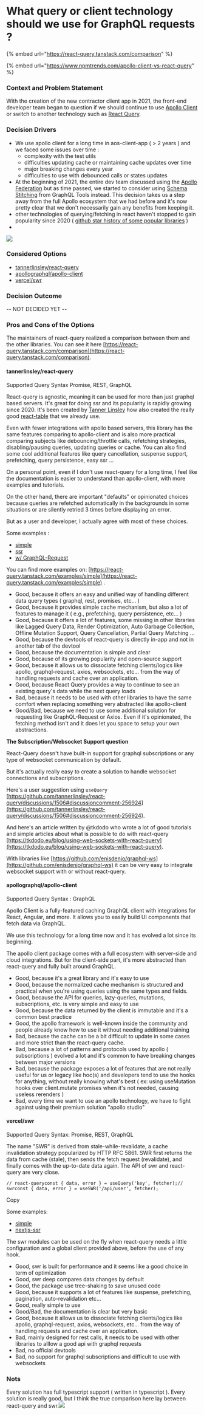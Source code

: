 # What query or client technology should we use  for GraphQL requests ?

{% embed url="https://react-query.tanstack.com/comparison" %}

{% embed url="https://www.npmtrends.com/apollo-client-vs-react-query" %}

### Context and Problem Statement[​](https://docs.go-aos.io/architecture-decisions-records/Front-End/GraphQL%20React%20Client#context-and-problem-statement) <a href="#context-and-problem-statement" id="context-and-problem-statement"></a>

With the creation of the new contractor client app in 2021, the front-end developer team began to question if we should continue to use [Apollo Client](https://www.apollographql.com/docs/react/) or switch to another technology such as [React Query](https://react-query.tanstack.com).

### Decision Drivers[​](https://docs.go-aos.io/architecture-decisions-records/Front-End/GraphQL%20React%20Client#decision-drivers) <a href="#decision-drivers" id="decision-drivers"></a>

* We use apollo client for a long time in aos-client-app ( > 2 years ) and we faced some issues over time :
  * complexity with the test utils
  * difficulties updating cache or maintaining cache updates over time
  * major breaking changes every year
  * difficulties to use with debounced calls or states updates
* At the beginning of 2021, the entire dev team discussed using the [Apollo Federation](https://www.apollographql.com/docs/federation/) but as time passed, we started to consider using [Schema Stitching](https://www.graphql-tools.com/docs/schema-stitching/) from GraphQL Tools instead. This decision takes us a step away from the full Apollo ecosystem that we had before and it's now pretty clear that we don't necessarily gain any benefits from keeping it.
* other technologies of querying/fetching in react haven't stopped to gain popularity since 2020 ( [github star history of some popular libraries](https://star-history.t9t.io/#facebook/relay\&apollographql/apollo-client\&tannerlinsley/react-query\&vercel/swr) )
*

![](<../../.gitbook/assets/react\_clients\_github\_star\_history (1).png>)

### Considered Options[​](https://docs.go-aos.io/architecture-decisions-records/Front-End/GraphQL%20React%20Client#considered-options) <a href="#considered-options" id="considered-options"></a>

* [tannerlinsley/react-query](https://github.com/tannerlinsley/react-query)
* [apollographql/apollo-client](https://github.com/apollographql/apollo-client)
* [vercel/swr](https://github.com/vercel/swr)

### Decision Outcome[​](https://docs.go-aos.io/architecture-decisions-records/Front-End/GraphQL%20React%20Client#decision-outcome) <a href="#decision-outcome" id="decision-outcome"></a>

\-- NOT DECIDED YET --

### Pros and Cons of the Options[​](https://docs.go-aos.io/architecture-decisions-records/Front-End/GraphQL%20React%20Client#pros-and-cons-of-the-options) <a href="#pros-and-cons-of-the-options" id="pros-and-cons-of-the-options"></a>

The maintainers of react-query realized a comparison between them and the other libraries. You can see it here [https://react-query.tanstack.com/comparison](https://react-query.tanstack.com/comparison).

#### tannerlinsley/react-query[​](https://docs.go-aos.io/architecture-decisions-records/Front-End/GraphQL%20React%20Client#tannerlinsleyreact-query) <a href="#tannerlinsleyreact-query" id="tannerlinsleyreact-query"></a>

Supported Query Syntax Promise, REST, GraphQL

React-query is agnostic, meaning it can be used for more than just graphql based servers. It's great for doing ssr and its popularity is rapidly growing since 2020. It's been created by [Tanner Linsley](https://twitter.com/tannerlinsley) how also created the really good [react-table](https://react-table.tanstack.com) that we already use.

Even with fewer integrations with apollo based servers, this library has the same features comparing to apollo-client and is also more practical comparing subjects like debouncing/throttle calls, refetching strategies, disabling/pausing queries, updating queries or cache. You can also find some cool additional features like query cancellation, suspense support, prefetching, query persistence, easy ssr ...

On a personal point, even if I don't use react-query for a long time, I feel like the documentation is easier to understand than apollo-client, with more examples and tutorials.

On the other hand, there are important "defaults" or opinionated choices because queries are refetched automatically in the backgrounds in some situations or are silently retried 3 times before displaying an error.

But as a user and developer, I actually agree with most of these choices.

Some examples :

* [simple](https://react-query.tanstack.com/examples/simple)
* [ssr](https://react-query.tanstack.com/guides/ssr#\_top)
* [w/ GraphQL-Request](https://react-query.tanstack.com/examples/basic-graphql-request)

You can find more examples on: [https://react-query.tanstack.com/examples/simple](https://react-query.tanstack.com/examples/simple) .

* Good, because it offers an easy and unified way of handling different data query types ( graphql, rest, promises, etc... )
* Good, because it provides simple cache mechanism, but also a lot of features to manage it ( e.g., prefetching, query persistence, etc... )
* Good, because it offers a lot of features, some missing in other libraries like Lagged Query Data, Render Optimization, Auto Garbage Collection, Offline Mutation Support, Query Cancellation, Partial Query Matching ...
* Good, because the devtools of react-query is directly in-app and not in another tab of the devtool
* Good, because the documentation is simple and clear
* Good, because of its growing popularity and open-source support
* Good, because it allows us to dissociate fetching clients/logics like apollo, graphql-request, axios, websockets, etc... from the way of handling requests and cache over an application.
* Good, because React Query provides a way to continue to see an existing query's data while the next query loads
* Bad, because it needs to be used with other libraries to have the same comfort when replacing something very abstracted like apollo-client
* Good/Bad, because we need to use some additional solution for requesting like GraphQL-Request or Axios. Even if it's opinionated, the fetching method isn't and it does let you space to setup your own abstractions.

**The Subscription/Websocket Support question**[**​**](https://docs.go-aos.io/architecture-decisions-records/Front-End/GraphQL%20React%20Client#the-subscriptionwebsocket-support-question)

React-Query doesn't have built-in support for graphql subscriptions or any type of websocket communication by default.

But it's actually really easy to create a solution to handle websocket connections and subscriptions.

Here's a user suggestion using `useQuery` [https://github.com/tannerlinsley/react-query/discussions/1506#discussioncomment-256924](https://github.com/tannerlinsley/react-query/discussions/1506#discussioncomment-256924).

And here's an article written by @tkdodo who wrote a lot of good tutorials and simple articles about what is possible to do with react-query [https://tkdodo.eu/blog/using-web-sockets-with-react-query](https://tkdodo.eu/blog/using-web-sockets-with-react-query).

With libraries like [https://github.com/enisdenjo/graphql-ws](https://github.com/enisdenjo/graphql-ws) it can be very easy to integrate websocket support with or without react-query.

#### apollographql/apollo-client[​](https://docs.go-aos.io/architecture-decisions-records/Front-End/GraphQL%20React%20Client#apollographqlapollo-client) <a href="#apollographqlapollo-client" id="apollographqlapollo-client"></a>

Supported Query Syntax : GraphQL

Apollo Client is a fully-featured caching GraphQL client with integrations for React, Angular, and more. It allows you to easily build UI components that fetch data via GraphQL.

We use this technology for a long time now and it has evolved a lot since its beginning.

The apollo client package comes with a full ecosystem with server-side and cloud integrations. But for the client-side part, it's more abstracted than react-query and fully built around GraphQL.

* Good, because it's a great library and it's easy to use
* Good, because the normalized cache mechanism is structured and practical when you're using queries using the same types and fields.
* Good, because the API for queries, lazy-queries, mutations, subscriptions, etc. is very simple and easy to use
* Good, because the data returned by the client is immutable and it's a common best practice
* Good, the apollo framework is well-known inside the community and people already know how to use it without needing additional training
* Bad, because the cache can be a bit difficult to update in some cases and more strict than the react-query cache.
* Bad, because a lot of patterns and protocols used by apollo ( subscriptions ) evolved a lot and it's common to have breaking changes between major versions
* Bad, because the package exposes a lot of features that are not really useful for us or legacy like hoc(s) and developers tend to use the hooks for anything, without really knowing what's best ( ex: using useMutation hooks over client.mutate promises when it's not needed, causing useless rerenders )
* Bad, every time we want to use an apollo technology, we have to fight against using their premium solution "apollo studio"

#### vercel/swr[​](https://docs.go-aos.io/architecture-decisions-records/Front-End/GraphQL%20React%20Client#vercelswr) <a href="#vercelswr" id="vercelswr"></a>

Supported Query Syntax: Promise, REST, GraphQL

The name "SWR" is derived from stale-while-revalidate, a cache invalidation strategy popularized by HTTP RFC 5861. SWR first returns the data from cache (stale), then sends the fetch request (revalidate), and finally comes with the up-to-date data again. The API of swr and react-query are very close.

```
// react-queryconst { data, error } = useQuery('key', fetcher);// swrconst { data, error } = useSWR('/api/user', fetcher);
```

Copy

Some examples:

* [simple](https://swr.vercel.app/examples/basic)
* [nextjs-ssr](https://swr.vercel.app/examples/ssr)

The swr modules can be used on the fly when react-query needs a little configuration and a global client provided above, before the use of any hook.

* Good, swr is built for performance and it seems like a good choice in term of optimization
* Good, swr deep compares data changes by default
* Good, the package use tree-shaking to save unused code
* Good, because it supports a lot of features like suspense, prefetching, pagination, auto-revalidation etc...
* Good, really simple to use
* Good/Bad, the documentation is clear but very basic
* Good, because it allows us to dissociate fetching clients/logics like apollo, graphql-request, axios, websockets, etc... from the way of handling requests and cache over an application.
* Bad, mainly designed for rest calls, it needs to be used with other libraries to alllow a good api with graphql requests
* Bad, no official devtools
* Bad, no support for graphql subscriptions and difficult to use with websockets

### Nots[​](https://docs.go-aos.io/architecture-decisions-records/Front-End/GraphQL%20React%20Client#nots) <a href="#nots" id="nots"></a>

Every solution has full typescript support ( written in typescript ). Every solution is really good, but I think the true comparison here lay between react-query and swr.![](<../../.gitbook/assets/react\_clients\_github\_star\_history (1) (1).png>)
